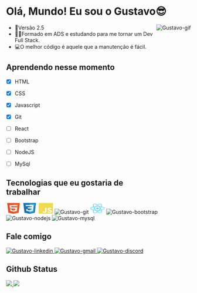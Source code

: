 # Olá, Mundo! Eu sou o Gustavo😎
<img align="right" alt="Gustavo-gif" height="420" src="https://c.tenor.com/rkY5QA5c3VAAAAAC/gato-digitando.gif"/>

- 🎉Versão 2.5
- 👨‍🎓Formado em ADS e estudando para me tornar um Dev Full Stack.
- 💻O melhor código é aquele que a manutenção é fácil.
 
 

## Aprendendo nesse momento

- [X] HTML
- [X] CSS
- [X] Javascript
- [X] Git
- [ ] React
- [ ] Bootstrap
- [ ] NodeJS
- [ ] MySql

 

## Tecnologias que eu gostaria de trabalhar
<div>
    <img alt="Gustavo-html" height="30" width="40" src="https://raw.githubusercontent.com/devicons/devicon/master/icons/html5/html5-original.svg">
    <img alt="Gustavo-css" height="30" width="40" src="https://raw.githubusercontent.com/devicons/devicon/master/icons/css3/css3-original.svg">
    <img alt="Gustavo-js" height="30" width="40" src="https://raw.githubusercontent.com/devicons/devicon/master/icons/javascript/javascript-plain.svg">
    <img alt="Gustavo-git" height="30" width="40" src="https://cdn.jsdelivr.net/gh/devicons/devicon/icons/git/git-original.svg" />
    <img alt="Gustavo-react" height="30" width="40" src="https://raw.githubusercontent.com/devicons/devicon/master/icons/react/react-original.svg">
    <img alt="Gustavo-bootstrap" height="30" width="40" src="https://cdn.jsdelivr.net/gh/devicons/devicon/icons/bootstrap/bootstrap-original.svg">
    <img alt="Gustavo-nodejs" height="30" width="40" src="https://cdn.jsdelivr.net/gh/devicons/devicon/icons/nodejs/nodejs-original.svg">
    <img alt="Gustavo-mysql" height="30" width="40" src="https://cdn.jsdelivr.net/gh/devicons/devicon/icons/mysql/mysql-plain.svg">
</div>
 
 

## Fale comigo
<div style="max-width: 100%; margin: 0 auto;">
  <a href="https://www.linkedin.com/in/devgustavosantos/" target="_blank"><img alt="Gustavo-linkedin" src="https://img.shields.io/badge/LinkedIn-0077B5?style=for-the-badge&logo=linkedin&logoColor=white" /> </a>
  <a href="mailto:devgustavosantos@gmail.com" target="_blank"><img alt="Gustavo-gmail" src="https://img.shields.io/badge/Gmail-D14836?style=for-the-badge&logo=gmail&logoColor=white" /> </a>
  <a href="https://discord.com/channels/940492484197367838/940492484197367840" target="_blank"><img alt="Gustavo-discord" src="https://img.shields.io/badge/Discord-7289DA?style=for-the-badge&logo=discord&logoColor=white"/> </a>
</div>
 
 

## Github Status
<div>
  <a href="https://github.com/devgustavosantos">
  <img height="160em" src="https://github-readme-stats.vercel.app/api?username=devgustavosantos&show_icons=true&theme=dark&include_all_commits=true&count_private=true"/>
  <img height="160em" src="https://github-readme-stats.vercel.app/api/top-langs/?username=devgustavosantos&layout=compact&langs_count=7&theme=dark"/>
</div>
